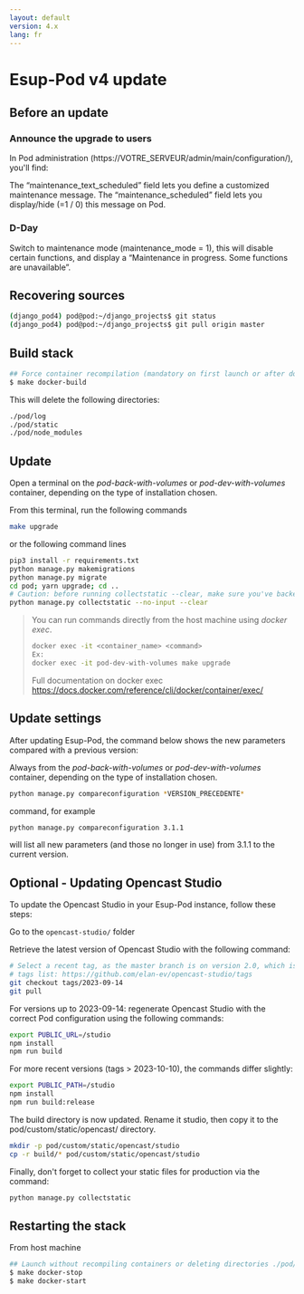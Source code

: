 ```yaml
---
layout: default
version: 4.x
lang: fr
---
```


# Esup-Pod v4 update

## Before an update

### Announce the upgrade to users

In Pod administration (https://VOTRE_SERVEUR/admin/main/configuration/), you'll find:

The “maintenance_text_scheduled” field lets you define a customized maintenance message.
The “maintenance_scheduled” field lets you display/hide (=1 / 0) this message on Pod.

### D-Day

Switch to maintenance mode (maintenance_mode = 1), this will disable certain functions, and display a “Maintenance in progress. Some functions are unavailable”.

## Recovering sources

```sh
(django_pod4) pod@pod:~/django_projects$ git status
(django_pod4) pod@pod:~/django_projects$ git pull origin master
```

## Build stack

```sh
## Force container recompilation (mandatory on first launch or after docker-reset)
$ make docker-build
```

This will delete the following directories:

```sh
./pod/log
./pod/static
./pod/node_modules
```

## Update

Open a terminal on the _pod-back-with-volumes_ or _pod-dev-with-volumes_ container, depending on the type of installation chosen.

From this terminal, run the following commands

```sh
make upgrade
```

or the following command lines

```sh
pip3 install -r requirements.txt
python manage.py makemigrations
python manage.py migrate
cd pod; yarn upgrade; cd ..
# Caution: before running collectstatic --clear, make sure you've backed up the static/custom folder if you've put custom files in it.
python manage.py collectstatic --no-input --clear
```

> You can run commands directly from the host machine using _docker exec_.
>
> ```sh
> docker exec -it <container_name> <command>
> Ex:
> docker exec -it pod-dev-with-volumes make upgrade
> ```
>
> Full documentation on docker exec
> <https://docs.docker.com/reference/cli/docker/container/exec/>
>

## Update settings

After updating Esup-Pod, the command below shows the new parameters compared with a previous version:

Always from the _pod-back-with-volumes_ or _pod-dev-with-volumes_ container, depending on the type of installation chosen.

```sh
python manage.py compareconfiguration *VERSION_PRECEDENTE*
```

command, for example

```sh
python manage.py compareconfiguration 3.1.1
```

will list all new parameters (and those no longer in use) from 3.1.1 to the current version.

## Optional - Updating Opencast Studio

To update the Opencast Studio in your Esup-Pod instance, follow these steps:

Go to the `opencast-studio/` folder

Retrieve the latest version of Opencast Studio with the following command:

```sh
# Select a recent tag, as the master branch is on version 2.0, which is a complete redesign.
# tags list: https://github.com/elan-ev/opencast-studio/tags
git checkout tags/2023-09-14
git pull
```

For versions up to 2023-09-14: regenerate Opencast Studio with the correct Pod configuration using the following commands:

```sh
export PUBLIC_URL=/studio
npm install
npm run build
```

For more recent versions (tags > 2023-10-10), the commands differ slightly:

```sh
export PUBLIC_PATH=/studio
npm install
npm run build:release
```

The build directory is now updated. Rename it studio, then copy it to the pod/custom/static/opencast/ directory.

```sh
mkdir -p pod/custom/static/opencast/studio
cp -r build/* pod/custom/static/opencast/studio
```

Finally, don't forget to collect your static files for production via the command:

```sh
python manage.py collectstatic
```

## Restarting the stack

From host machine

```sh
## Launch without recompiling containers or deleting directories ./pod/log, ./pod/static, ./pod/node_modules
$ make docker-stop
$ make docker-start
```
